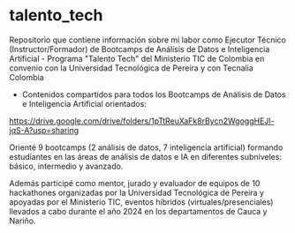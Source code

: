 # talento_tech
Repositorio que contiene información sobre mi labor como Ejecutor Técnico (Instructor/Formador) de Bootcamps de Análisis de Datos e Inteligencia Artificial - Programa "Talento Tech" del Ministerio TIC de Colombia en convenio con la Universidad Tecnológica de Pereira y con Tecnalia Colombia

- Contenidos compartidos para todos los Bootcamps de Análisis de Datos e Inteligencia Artificial orientados:
  
https://drive.google.com/drive/folders/1pTtReuXaFk8rBycn2WgoggHEJl-jqS-A?usp=sharing


Orienté 9 bootcamps (2 análisis de datos, 7 inteligencia artificial) formando estudiantes en las áreas de análisis de datos e IA en diferentes subniveles: básico, intermedio y avanzado. 

Además participé como mentor, jurado y evaluador de equipos de 10 hackathones organizadas por la Universidad Tecnológica de Pereira y apoyadas por el Ministerio TIC, eventos híbridos (virtuales/presenciales) llevados a cabo durante el año 2024 en los departamentos de Cauca y Nariño.
